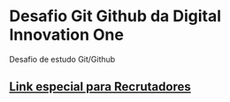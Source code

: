# Desafio Git Github da Digital Innovation One
Desafio de estudo Git/Github

## [Link especial para Recrutadores](https://www.linkedin.com/in/arthur-luiz-do-nascimento/)

